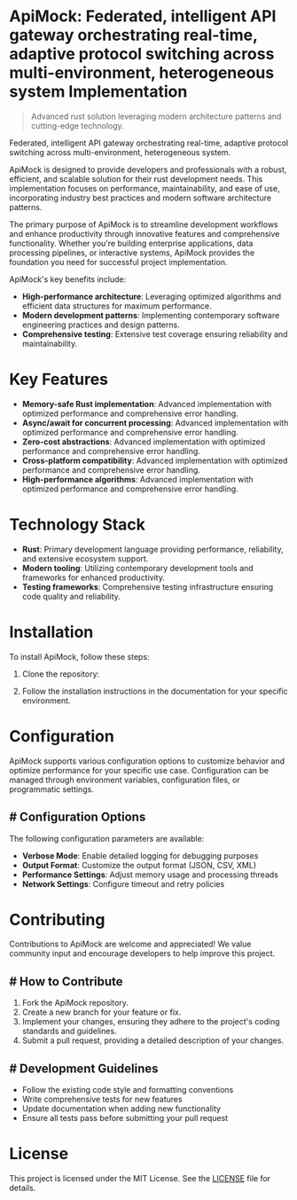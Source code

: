 <!-- fallback_ApiMock_20251019205436_29315 -->

# ApiMock: Federated, intelligent API gateway orchestrating real-time, adaptive protocol switching across multi-environment, heterogeneous system Implementation
> Advanced rust solution leveraging modern architecture patterns and cutting-edge technology.

Federated, intelligent API gateway orchestrating real-time, adaptive protocol switching across multi-environment, heterogeneous system.

ApiMock is designed to provide developers and professionals with a robust, efficient, and scalable solution for their rust development needs. This implementation focuses on performance, maintainability, and ease of use, incorporating industry best practices and modern software architecture patterns.

The primary purpose of ApiMock is to streamline development workflows and enhance productivity through innovative features and comprehensive functionality. Whether you're building enterprise applications, data processing pipelines, or interactive systems, ApiMock provides the foundation you need for successful project implementation.

ApiMock's key benefits include:

* **High-performance architecture**: Leveraging optimized algorithms and efficient data structures for maximum performance.
* **Modern development patterns**: Implementing contemporary software engineering practices and design patterns.
* **Comprehensive testing**: Extensive test coverage ensuring reliability and maintainability.

# Key Features

* **Memory-safe Rust implementation**: Advanced implementation with optimized performance and comprehensive error handling.
* **Async/await for concurrent processing**: Advanced implementation with optimized performance and comprehensive error handling.
* **Zero-cost abstractions**: Advanced implementation with optimized performance and comprehensive error handling.
* **Cross-platform compatibility**: Advanced implementation with optimized performance and comprehensive error handling.
* **High-performance algorithms**: Advanced implementation with optimized performance and comprehensive error handling.

# Technology Stack

* **Rust**: Primary development language providing performance, reliability, and extensive ecosystem support.
* **Modern tooling**: Utilizing contemporary development tools and frameworks for enhanced productivity.
* **Testing frameworks**: Comprehensive testing infrastructure ensuring code quality and reliability.

# Installation

To install ApiMock, follow these steps:

1. Clone the repository:


2. Follow the installation instructions in the documentation for your specific environment.

# Configuration

ApiMock supports various configuration options to customize behavior and optimize performance for your specific use case. Configuration can be managed through environment variables, configuration files, or programmatic settings.

## # Configuration Options

The following configuration parameters are available:

* **Verbose Mode**: Enable detailed logging for debugging purposes
* **Output Format**: Customize the output format (JSON, CSV, XML)
* **Performance Settings**: Adjust memory usage and processing threads
* **Network Settings**: Configure timeout and retry policies

# Contributing

Contributions to ApiMock are welcome and appreciated! We value community input and encourage developers to help improve this project.

## # How to Contribute

1. Fork the ApiMock repository.
2. Create a new branch for your feature or fix.
3. Implement your changes, ensuring they adhere to the project's coding standards and guidelines.
4. Submit a pull request, providing a detailed description of your changes.

## # Development Guidelines

* Follow the existing code style and formatting conventions
* Write comprehensive tests for new features
* Update documentation when adding new functionality
* Ensure all tests pass before submitting your pull request

# License

This project is licensed under the MIT License. See the [LICENSE](https://github.com/xxxPOUPOUxxx/ApiMock/blob/main/LICENSE) file for details.
